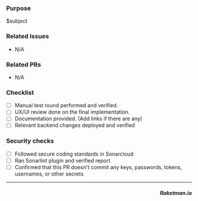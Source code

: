 ### Purpose  
$subject

### Related Issues  
- N/A

### Related PRs  
- N/A

### Checklist  
- [ ] Manual test round performed and verified.
- [ ] UX/UI review done on the final implementation.
- [ ] Documentation provided. (Add links if there are any)
- [ ] Relevant backend changes deployed and verified

### Security checks
- [ ] Followed secure coding standards in Sonarcloud
- [ ] Ran Sonarlint plugin and verified report
- [ ] Confirmed that this PR doesn't commit any keys, passwords, tokens, usernames, or other secrets

---
<h5 align='right'>Raketman.io<h5>
